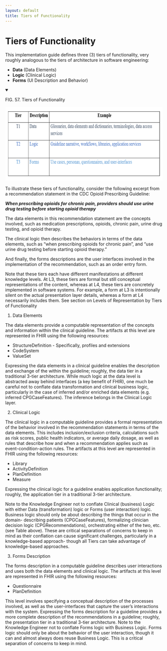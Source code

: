 ```yaml
---
layout: default
title: Tiers of Functionality
---
```

# Tiers of Functionality

This implementation guide defines three (3) tiers of functionality, very roughly analogous to the tiers of architecture in software engineering:



*   **Data**  (Data Elements)
*   **Logic**  (Clinical Logic)
*   **Forms**  (UI Description and Behavior)

<details open>

<summary>

FIG. 57. Tiers of Functionality

</summary>

<img src="assets/images/functionality-tiers.png" alt="Tiers of Functionality" class="img-responsive img-rounded center-block" width="750" height="237"/>

</details>

To illustrate these tiers of functionality, consider the following excerpt from a recommendation statement in the CDC Opioid Prescribing Guideline:

**_When prescribing opioids for chronic pain, providers should use urine drug testing before starting opioid therapy_**

The data elements in this recommendation statement are the concepts involved, such as medication prescriptions, opioids, chronic pain, urine drug testing, and opioid therapy.

The clinical logic then describes the behaviors in terms of the data elements, such as “when prescribing opioids for chronic pain”, and “use urine drug testing before starting opioid therapy.”

And finally, the forms descriptions are the user interfaces involved in the implementation of the recommendation, such as an order entry form.

Note that these tiers each have different manifestations at different knowledge levels. At L3, these tiers are formal but still conceptual representations of the content, whereas at L4, these tiers are concretely implemented in software systems. For example, a form at L3 is intentionally silent on the actual presentation layer details, whereas a form at L4 necessarily includes them.  See section on Levels of Representation by Tiers of Functionality



1. Data Elements

The data elements provide a computable representation of the concepts and information within  the clinical guideline. The artifacts at this level are represented in FHIR using the following resources:



*   StructureDefinition - Specifically, profiles and extensions
*   CodeSystem
*   ValueSet

Expressing the data elements in a clinical guideline enables the description and exchange of the within the guideline; roughly, the data tier in a traditional 3-tier architecture.  While much logic at the data level is abstracted away behind interfaces (a key benefit of FHIR), one much be careful not to conflate data transformation and clinical business logic, particularly in the case of inferred and/or enriched data elements (e.g. inferred CPGCaseFeatures).  The inference belongs in the Clinical Logic layer.



2. Clinical Logic

The clinical logic in a computable guideline provides a formal representation of the behavior involved in the recommendation statements in terms of the data elements. This includes inclusion/exclusion criteria, calculations such as risk scores, public health indicators, or average daily dosage, as well as rules that describe how and when a recommendation applies such as event-condition-action rules. The artifacts at this level are represented in FHIR using the following resources:



*   Library
*   ActivityDefinition
*   PlanDefinition
*   Measure

Expressing the clinical logic for a guideline enables application functionality; roughly, the application tier in a traditional 3-tier architecture.

Note to the Knowledge Engineer not to conflate Clinical (business) Logic with either Data (transformation) logic or Forms (user interaction) logic.  Business logic should only be about describing the things that occur in the domain- describing patients (CPGCaseFeatures), formalizing clinician decision logic (CPGRecommendations), orchestrating either of the two, etc. (see Table above).  These are critical separations of concerns to keep in mind as their conflation can cause significant challenges, particularly in a knowledge-based approach- though all Tiers can take advantage of knowledge-based approaches.



3. Forms Description

The forms description in a computable guideline describes user interactions and uses both the data elements and clinical logic. The artifacts at this level are represented in FHIR using the following resources:



*   Questionnaire
*   PlanDefinition

This level involves specifying a conceptual description of the processes involved, as well as the user-interfaces that capture the user’s interactions with the system. Expressing the forms description for a guideline provides a more complete description of the recommendations in a guideline; roughly, the presentation tier in a traditional 3-tier architecture.  Note to the Knowledge Engineer not to conflate Forms logic with Business Logic.  Forms logic should only be about the behavior of the user interaction, though it can and almost always does reuse Business Logic.  This is a critical separation of concerns to keep in mind.
